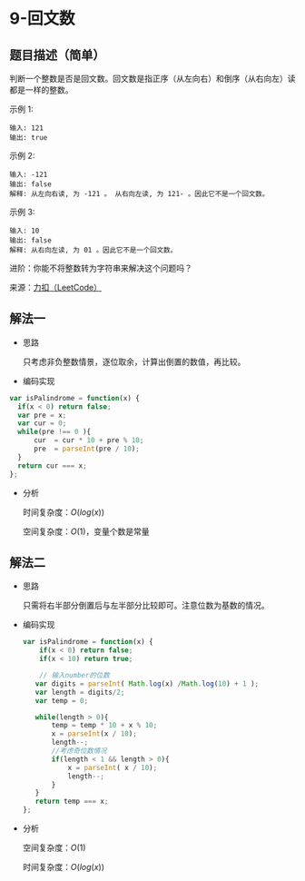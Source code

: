 # 9-回文数

## 题目描述（简单）

判断一个整数是否是回文数。回文数是指正序（从左向右）和倒序（从右向左）读都是一样的整数。

示例 1:

```
输入: 121
输出: true
```

示例 2:

```
输入: -121
输出: false
解释: 从左向右读, 为 -121 。 从右向左读, 为 121- 。因此它不是一个回文数。
```


示例 3:

```
输入: 10
输出: false
解释: 从右向左读, 为 01 。因此它不是一个回文数。
```


进阶：你能不将整数转为字符串来解决这个问题吗？

来源：[力扣（LeetCode）](https://leetcode-cn.com/problems/palindrome-number)

## 解法一

- 思路

  只考虑非负整数情景，逐位取余，计算出倒置的数值，再比较。

- 编码实现

 ```javascript
var isPalindrome = function(x) {
   if(x < 0) return false;
   var pre = x;
   var cur = 0;
   while(pre !== 0 ){
       cur  = cur * 10 + pre % 10;
       pre  = parseInt(pre / 10);
   }
   return cur === x;
};
 ```

- 分析

  时间复杂度：$O(log(x))$

  空间复杂度：$O(1)$，变量个数是常量

## 解法二

- 思路

  只需将右半部分倒置后与左半部分比较即可。注意位数为基数的情况。

- 编码实现

  ```javascript
  var isPalindrome = function(x) {
      if(x < 0) return false;
      if(x < 10) return true;
  
      // 输入number的位数
     var digits = parseInt( Math.log(x) /Math.log(10) + 1 );
     var length = digits/2;
     var temp = 0;
  
     while(length > 0){
         temp = temp * 10 + x % 10;
         x = parseInt(x / 10);
         length--;
         //考虑奇位数情况
         if(length < 1 && length > 0){
             x = parseInt( x / 10);
             length--;
         }
     }
     return temp === x;
  };
  ```

  

- 分析

  空间复杂度：$O(1)$

  时间复杂度：$O(log(x))$
